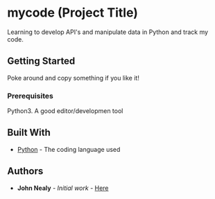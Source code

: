# mycode (Project Title)

Learning to develop API's and manipulate data in Python and track my code.

## Getting Started

Poke around and copy something if you like it!

### Prerequisites

Python3. A good editor/developmen tool

## Built With

* [Python](https://www.python.org/) - The coding language used

## Authors

* **John Nealy** - *Initial work* - [Here](https://github.com/codejkn3/mycode/tree/main)
